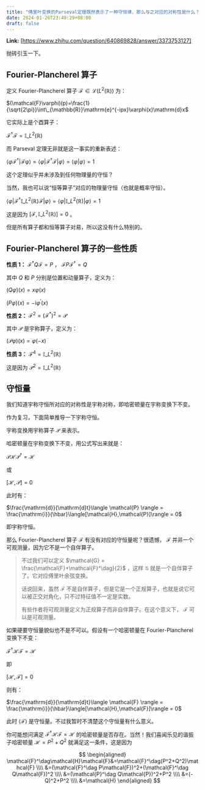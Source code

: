 ```yaml
---
title: "傅里叶变换的Parseval定理既然表示了一种守恒律，那么与之对应的对称性是什么？"
date: 2024-01-26T23:49:29+08:00
draft: false
---
```


**Link:** [https://www.zhihu.com/question/640869828/answer/3373753127]

抛砖引玉一下。

## Fourier-Plancherel 算子  
定义 Fourier-Plancherel 算子 $\mathcal{F} \in \mathcal{L}(L^2(\mathbb{R}))$ 为：

$(\mathcal{F}\varphi)(p)=\frac{1}{\sqrt{2\pi}}\int\_{\mathbb{R}}\mathrm{e}^{-ipx}\varphi(x)\mathrm{d}x$ 

它实际上是个酉算子：

$\mathcal{F}^\dag\mathcal{F}=\mathbb{I}\_{L^2(\mathbb{R})}$ 

而 Parseval 定理无非就是这一事实的重新表述：

$\langle\varphi \mathcal{F}^\dag|\mathcal{F\varphi}\rangle=\langle\varphi|\mathcal{F}^\dag\mathcal{F}|\varphi\rangle=\langle\varphi|\varphi\rangle=1$ 

这个定理似乎并未涉及到任何物理量的守恒？

当然，我也可以说“恒等算子”对应的物理量守恒（也就是概率守恒）。

$\langle\varphi|\mathcal{F}^\dag\mathbb{I}\_{L^2(\mathbb{R})}\mathcal{F}|\varphi\rangle=\langle\varphi|\mathbb{I}\_{L^2(\mathbb{R})}|\varphi\rangle=1$ 

这是因为 $[\mathcal{F},\mathbb{I}\_{L^2(\mathbb{R})}]=0$ 。

但是所有算子都和恒等算子对易，所以这没有什么特别的。

## Fourier-Plancherel 算子的一些性质  
**性质 1：** $\mathcal{F}^\dag Q\mathcal{F} = P$ ， $\mathcal{F}P\mathcal{F}^\dag  = Q$

其中 $Q$ 和 $P$ 分别是位置和动量算子，定义为：

$(Q\varphi)(x)=x\varphi(x)$ 

$(P\varphi)(x) = -\mathrm{i}\varphi^\prime(x)$ 

**性质 2：** $\mathcal{F}^2=(\mathcal{F}^*)^2=\mathcal{P}$ 

其中 $\mathcal{P}$ 是宇称算子，定义为：

$(\mathcal{P}\varphi)(x)=\varphi(-x)$ 

**性质 3：** $\mathcal{F}^4=\mathbb{I}\_{L^2(\mathbb{R})}$ 

这是因为 $\mathcal{P}^2=\mathbb{I}\_{L^2(\mathbb{R})}$ 

## 守恒量  
我们知道宇称守恒所对应的对称性是宇称对称，即哈密顿量在宇称变换下不变。

作为复习，下面简单推导一下宇称守恒。

宇称变换用宇称算子 $\mathcal{P}$ 来表示。

哈密顿量在宇称变换下不变，用公式写出来就是：

$\mathcal{P}\mathcal{H}\mathcal{P}^\dag=\mathcal{H}$ 

或

$[\mathcal{H},\mathcal{P}]=0$ 

此时有：

$\frac{\mathrm{d}}{\mathrm{d}t}\langle \mathcal{P} \rangle = \frac{\mathrm{i}}{\hbar}\langle[\mathcal{H},\mathcal{P}]\rangle = 0$ 

即宇称守恒。

那么 Fourier-Plancherel 算子 $\mathcal{F}$ 有没有对应的守恒量呢？很遗憾， $\mathcal{F}$ 并非一个可观测量，因为它不是一个自伴算子。


> 不过我们可以定义 $\mathcal{G} = \frac{\mathcal{F}+\mathcal{F}^\dag}{2}$ ，这样 $\mathcal{G}$ 就是一个自伴算子了。它对应傅里叶余弦变换。   
>   
> 话说回来，虽然 $\mathcal{F}$ 不是自伴算子，但是它是一个正规算子，也就是说它可以被正交对角化，只不过特征值不一定是实数。   
>   
> 有些作者将可观测量定义为正规算子而非自伴算子。在这个意义下， $\mathcal{F}$ 可以是可观测量。

如果硬要守恒量貌似也不是不可以。假设有一个哈密顿量在 Fourier-Plancherel 变换下不变：

$\mathcal{F}^\dag\mathcal{H}\mathcal{F} = \mathcal{H}$ 

即

$[\mathcal{H},\mathcal{F}]=0$ 

则有：

$\frac{\mathrm{d}}{\mathrm{d}t}\langle \mathcal{F} \rangle = \frac{\mathrm{i}}{\hbar}\langle[\mathcal{H},\mathcal{F}]\rangle = 0$ 

此时 $\langle\mathcal{F}\rangle$ 是守恒量。不过我暂时不清楚这个守恒量有什么意义。

你可能想问满足 $\mathcal{F}^\dag\mathcal{H}\mathcal{F} = \mathcal{H}$ 的哈密顿量是否存在。当然！我们喜闻乐见的谐振子哈密顿量 $\mathcal{H}=P^2+Q^2$ 就满足这一条件，这是因为

$$
\begin{aligned} \mathcal{F}^\dag\mathcal{H}\mathcal{F}&=\mathcal{F}^\dag(P^2+Q^2)\mathcal{F} \\\\ 
&=(\mathcal{F}^\dag P\mathcal{F})^2+(\mathcal{F}^\dag Q\mathcal{F})^2 \\\\
&=(\mathcal{P}^\dag Q\mathcal{P})^2+P^2 \\\\
&=(-Q)^2+P^2 \\\\
&=\mathcal{H} \end{aligned}
$$ 


